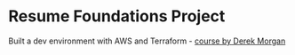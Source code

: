 # Resume Foundations Project

Built a dev environment with AWS and Terraform - [course by Derek Morgan](https://courses.morethancertified.com/courses/enrolled/1641072)
